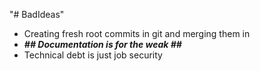 "# BadIdeas" 

 - Creating fresh root commits in git and merging them in
 - _**## Documentation is for the weak ##**_
 - Technical debt is just job security